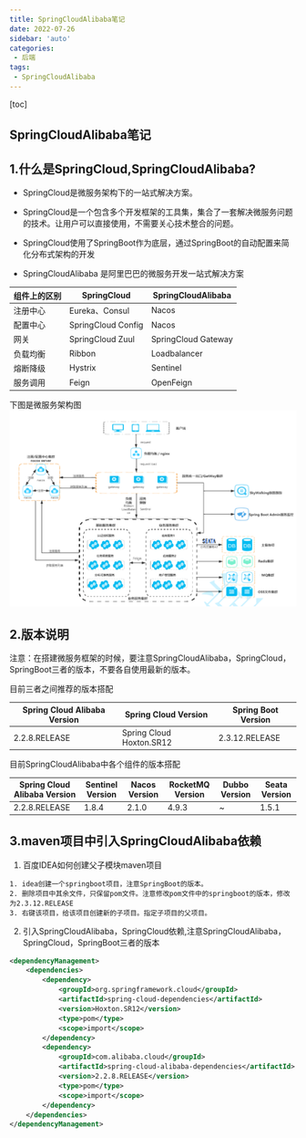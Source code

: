 ```yaml
---
title: SpringCloudAlibaba笔记
date: 2022-07-26
sidebar: 'auto'
categories: 
 - 后端
tags:
 - SpringCloudAlibaba
---
```


[toc]

## SpringCloudAlibaba笔记

## 1.什么是SpringCloud,SpringCloudAlibaba?

* SpringCloud是微服务架构下的一站式解决方案。
* SpringCloud是一个包含多个开发框架的工具集，集合了一套解决微服务问题的技术。让用户可以直接使用，不需要关心技术整合的问题。
* SpringCloud使用了SpringBoot作为底层，通过SpringBoot的自动配置来简化分布式架构的开发

* SpringCloudAlibaba 是阿里巴巴的微服务开发一站式解决方案

|  组件上的区别   | SpringCloud  | 	SpringCloudAlibaba  |
|  ----  | ----  | ----  |
| 注册中心  | Eureka、Consul | Nacos |
| 配置中心  | SpringCloud Config | Nacos |
| 网关      | SpringCloud Zuul | SpringCloud Gateway |
| 负载均衡	| Ribbon | Loadbalancer |
| 熔断降级  | Hystrix | Sentinel |
| 服务调用  | Feign | OpenFeign |

下图是微服务架构图
![20220728161129.png](../blog_img/20220728161129.png)

## 2.版本说明

注意：在搭建微服务框架的时候，要注意SpringCloudAlibaba，SpringCloud，SpringBoot三者的版本，不要各自使用最新的版本。

目前三者之间推荐的版本搭配

|  Spring Cloud Alibaba Version   | Spring Cloud Version | 	Spring Boot Version  |
|  ----  | ----  | ----  |
| 2.2.8.RELEASE  | Spring Cloud Hoxton.SR12 | 2.3.12.RELEASE |

目前SpringCloudAlibaba中各个组件的版本搭配

|  Spring Cloud Alibaba Version | Sentinel Version | Nacos Version | RocketMQ Version | Dubbo Version | Seata Version | 
|  ----  | ----  | ----  | ----  | ----  | ----  |
| 2.2.8.RELEASE  | 1.8.4 | 2.1.0 | 4.9.3 | ~ | 1.5.1 |

## 3.maven项目中引入SpringCloudAlibaba依赖

1. 百度IDEA如何创建父子模块maven项目

```
1. idea创建一个springboot项目，注意SpringBoot的版本。
2. 删除项目中其余文件，只保留pom文件。注意修改pom文件中的springboot的版本，修改为2.3.12.RELEASE
3. 右键该项目，给该项目创建新的子项目。指定子项目的父项目。
```

2. 引入SpringCloudAlibaba，SpringCloud依赖,注意SpringCloudAlibaba，SpringCloud，SpringBoot三者的版本

```xml
<dependencyManagement>
    <dependencies>
        <dependency>
            <groupId>org.springframework.cloud</groupId>
            <artifactId>spring-cloud-dependencies</artifactId>
            <version>Hoxton.SR12</version>
            <type>pom</type>
            <scope>import</scope>
        </dependency>
        <dependency>
            <groupId>com.alibaba.cloud</groupId>
            <artifactId>spring-cloud-alibaba-dependencies</artifactId>
            <version>2.2.8.RELEASE</version>
            <type>pom</type>
            <scope>import</scope>
        </dependency>
    </dependencies>
</dependencyManagement>
```

